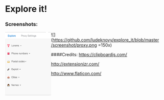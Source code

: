 # Explore it!

### Screenshots:
<a href="url"><img src="https://github.com/ludeknovy/explore_it/blob/master/screenshot/explore.png" align="left" width="150px"></a>

![](https://github.com/ludeknovy/explore_it/blob/master/screenshot/proxy.png =150x)

####Credits:
https://clipboardjs.com/

http://extensionizr.com/

http://www.flaticon.com/
